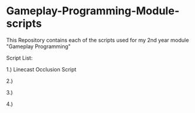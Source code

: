 # Gameplay-Programming-Module-scripts

This Repository contains each of the scripts used for my 2nd year module "Gameplay Programming"

Script List:

1.) Linecast Occlusion Script

2.)

3.)

4.)
